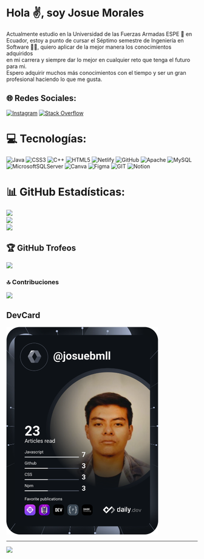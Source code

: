 #                                                                                Hola ✌️, soy Josue Morales
Actualmente estudio en la Universidad de las Fuerzas Armadas ESPE 🏫 en Ecuador, estoy a punto de cursar el Séptimo semestre de Ingeniería en Software 🧑‍💻,  quiero aplicar de la mejor manera los conocimientos adquiridos <br>en mi carrera y siempre dar lo mejor en cualquier reto que tenga el futuro para mi. <br>Espero adquirir muchos más conocimientos con el tiempo y ser un gran profesional haciendo lo que me gusta.


## 🌐 Redes Sociales:
[![Instagram](https://img.shields.io/badge/Instagram-%23E4405F.svg?logo=Instagram&logoColor=white)](https://instagram.com/josuebmll) [![Stack Overflow](https://img.shields.io/badge/-Stackoverflow-FE7A16?logo=stack-overflow&logoColor=white)](https://stackoverflow.com/users/JosueMorales) 

# 💻 Tecnologías:
![Java](https://img.shields.io/badge/java-%23ED8B00.svg?style=for-the-badge&logo=java&logoColor=white) ![CSS3](https://img.shields.io/badge/css3-%231572B6.svg?style=for-the-badge&logo=css3&logoColor=white) ![C++](https://img.shields.io/badge/c++-%2300599C.svg?style=for-the-badge&logo=c%2B%2B&logoColor=white) ![HTML5](https://img.shields.io/badge/html5-%23E34F26.svg?style=for-the-badge&logo=html5&logoColor=white) ![Netlify](https://img.shields.io/badge/netlify-%23000000.svg?style=for-the-badge&logo=netlify&logoColor=#00C7B7) ![GitHub](https://img.shields.io/badge/GitHub-%23121011.svg?style=for-the-badge&logo=github&logoColor=white) ![Apache](https://img.shields.io/badge/apache-%23D42029.svg?style=for-the-badge&logo=apache&logoColor=white) ![MySQL](https://img.shields.io/badge/mysql-%2300f.svg?style=for-the-badge&logo=mysql&logoColor=white) ![MicrosoftSQLServer](https://img.shields.io/badge/Microsoft%20SQL%20Sever-CC2927?style=for-the-badge&logo=microsoft%20sql%20server&logoColor=white) ![Canva](https://img.shields.io/badge/Canva-%2300C4CC.svg?style=for-the-badge&logo=Canva&logoColor=white) 	![Figma](https://img.shields.io/badge/figma-%23F24E1E.svg?style=for-the-badge&logo=figma&logoColor=white) ![GIT](https://img.shields.io/badge/Git-fc6d26?style=for-the-badge&logo=git&logoColor=white) ![Notion](https://img.shields.io/badge/Notion-%23000000.svg?style=for-the-badge&logo=notion&logoColor=white)
# 📊 GitHub Estadísticas:
![](https://github-readme-stats.vercel.app/api?username=MrT-coder&theme=blueberry&hide_border=true&include_all_commits=true&count_private=true)<br/>
![](https://github-readme-streak-stats.herokuapp.com/?user=MrT-coder&theme=blueberry&hide_border=true)<br/>
![](https://github-readme-stats.vercel.app/api/top-langs/?username=MrT-coder&theme=blueberry&hide_border=true&include_all_commits=true&count_private=true&layout=compact)

## 🏆 GitHub Trofeos
![](https://github-profile-trophy.vercel.app/?username=MrT-coder&theme=radical&no-frame=true&no-bg=false&margin-w=4)

### 🔝 Contribuciones
![](https://github-contributor-stats.vercel.app/api?username=MrT-coder&limit=5&theme=dracula&combine_all_yearly_contributions=true)

## DevCard
<a href="https://app.daily.dev/Josuebmll"><img src="https://github.com/MrT-coder/MrT-coder/blob/master/devcard.svg" width="400" alt="Josue Bladimir Morales Llanganate's Dev Card"/></a>

---
[![](https://visitcount.itsvg.in/api?id=MrT-coder&icon=2&color=1)](https://visitcount.itsvg.in)

<!-- Proudly created with GPRM ( https://gprm.itsvg.in ) -->
